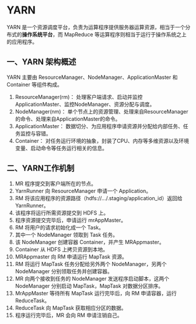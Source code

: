 # YARN

YARN 是一个资源调度平台，负责为运算程序提供服务器运算资源，相当于一个分布式的**操作系统平台**，而 MapReduce 等运算程序则相当于运行于操作系统之上的应用程序。

## 一、YARN 架构概述

YARN 主要由 ResourceManager、NodeManager、ApplicationMaster 和 Container 等组件构成。

1. ResourceManager(rm)： 处理客户端请求、启动并监控ApplicationMaster、监控NodeManager、资源分配与调度。
2. NodeManager(nm)： 单个节点上的资源管理、处理来自ResourceManager的命令、处理来自ApplicationMaster的命令。
3. ApplicationMaster： 数据切分、为应用程序申请资源并分配给内部任务、任务监控与容错。
4. Container： 对任务运行环境的抽象，封装了CPU、内存等多维资源以及环境变量、启动命令等任务运行相关的信息。

## 二、YARN工作机制

1. MR 程序提交到客户端所在的节点。
2. YarnRunner 向 ResourceManager 申请一个 Application。
3. RM 将该应用程序的资源路径（hdfs://.../.staging/application_id）返回给 YarnRunner。
4. 该程序将运行所需资源提交到 HDFS 上。
5. 程序资源提交完毕后，申请运行 mrAppMaster。
6. RM 将用户的请求初始化成一个 Task。
7. 其中一个 NodeManager 领取到 Task 任务。
8. 该 NodeManager 创建容器 Container，并产生 MRAppmaster。
9. Container 从 HDFS 上拷贝资源到本地。
10. MRAppmaster 向 RM 申请运行 MapTask 资源。
11. RM 将运行 MapTask 任务分配给另外两个 NodeManager，另两个 NodeManager 分别领取任务并创建容器。
12. MR 向两个接收到任务的 NodeManager 发送程序启动脚本，这两个 NodeManager 分别启动 MapTask，MapTask 对数据分区排序。
13. MrAppMaster 等待所有 MapTask 运行完毕后，向 RM 申请容器，运行 ReduceTask。
14. ReduceTask 向 MapTask 获取相应分区的数据。
15. 程序运行完毕后，MR 会向 RM 申请注销自己。